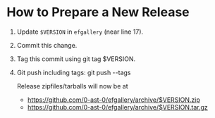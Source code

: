 How to Prepare a New Release
============================

1. Update `$VERSION` in `efgallery` (near line 17).

2. Commit this change.

3. Tag this commit using git tag $VERSION.

4. Git push including tags: git push --tags

   Release zipfiles/tarballs will now be at

   - https://github.com/0-ast-0/efgallery/archive/$VERSION.zip
   - https://github.com/0-ast-0/efgallery/archive/$VERSION.tar.gz
